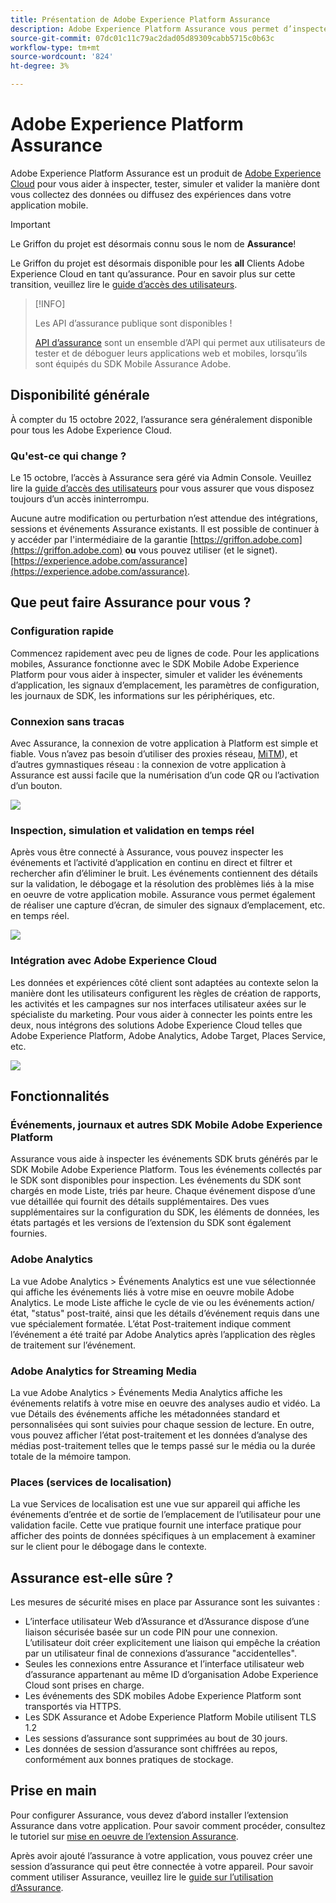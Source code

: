 ```yaml
---
title: Présentation de Adobe Experience Platform Assurance
description: Adobe Experience Platform Assurance vous permet d’inspecter, de tester, de simuler et de valider la manière dont vous collectez des données ou diffusez des expériences dans vos applications mobiles.
source-git-commit: 07dc01c11c79ac2dad05d89309cabb5715c0b63c
workflow-type: tm+mt
source-wordcount: '824'
ht-degree: 3%

---
```



# Adobe Experience Platform Assurance

Adobe Experience Platform Assurance est un produit de [Adobe Experience Cloud](https://www.adobe.com/fr/experience-cloud.html) pour vous aider à inspecter, tester, simuler et valider la manière dont vous collectez des données ou diffusez des expériences dans votre application mobile.

>[!IMPORTANT]
>
> Le Griffon du projet est désormais connu sous le nom de **Assurance**!
>
> Le Griffon du projet est désormais disponible pour les **all** Clients Adobe Experience Cloud en tant qu’assurance. Pour en savoir plus sur cette transition, veuillez lire le [guide d’accès des utilisateurs](./user-access.md).

>[!INFO]
>
>Les API d’assurance publique sont disponibles !
>
>[API d’assurance](https://developer.adobe.com/adobe-assurance-public-apis/) sont un ensemble d’API qui permet aux utilisateurs de tester et de déboguer leurs applications web et mobiles, lorsqu’ils sont équipés du SDK Mobile Assurance Adobe.

## Disponibilité générale

À compter du 15 octobre 2022, l’assurance sera généralement disponible pour tous les Adobe Experience Cloud.

### Qu&#39;est-ce qui change ?

Le 15 octobre, l’accès à Assurance sera géré via Admin Console. Veuillez lire la [guide d’accès des utilisateurs](./user-access.md) pour vous assurer que vous disposez toujours d’un accès ininterrompu.

Aucune autre modification ou perturbation n’est attendue des intégrations, sessions et événements Assurance existants. Il est possible de continuer à y accéder par l&#39;intermédiaire de la garantie [https://griffon.adobe.com](https://griffon.adobe.com) **ou** vous pouvez utiliser (et le signet). [https://experience.adobe.com/assurance](https://experience.adobe.com/assurance).

## Que peut faire Assurance pour vous ?

### Configuration rapide

Commencez rapidement avec peu de lignes de code. Pour les applications mobiles, Assurance fonctionne avec le SDK Mobile Adobe Experience Platform pour vous aider à inspecter, simuler et valider les événements d’application, les signaux d’emplacement, les paramètres de configuration, les journaux de SDK, les informations sur les périphériques, etc.

### Connexion sans tracas

Avec Assurance, la connexion de votre application à Platform est simple et fiable. Vous n’avez pas besoin d’utiliser des proxies réseau, [MiTM](https://en.wikipedia.org/wiki/Man-in-the-middle_attack)), et d’autres gymnastiques réseau : la connexion de votre application à Assurance est aussi facile que la numérisation d’un code QR ou l’activation d’un bouton.

![](./images/index/no-hassle-connection.png)

### Inspection, simulation et validation en temps réel

Après vous être connecté à Assurance, vous pouvez inspecter les événements et l’activité d’application en continu en direct et filtrer et rechercher afin d’éliminer le bruit. Les événements contiennent des détails sur la validation, le débogage et la résolution des problèmes liés à la mise en oeuvre de votre application mobile. Assurance vous permet également de réaliser une capture d’écran, de simuler des signaux d’emplacement, etc. en temps réel.

![](./images/index/real-time-insepction.png)

### Intégration avec Adobe Experience Cloud

Les données et expériences côté client sont adaptées au contexte selon la manière dont les utilisateurs configurent les règles de création de rapports, les activités et les campagnes sur nos interfaces utilisateur axées sur le spécialiste du marketing. Pour vous aider à connecter les points entre les deux, nous intégrons des solutions Adobe Experience Cloud telles que Adobe Experience Platform, Adobe Analytics, Adobe Target, Places Service, etc.

![](./images/index/integration.png)

## Fonctionnalités

### Événements, journaux et autres SDK Mobile Adobe Experience Platform

Assurance vous aide à inspecter les événements SDK bruts générés par le SDK Mobile Adobe Experience Platform. Tous les événements collectés par le SDK sont disponibles pour inspection. Les événements du SDK sont chargés en mode Liste, triés par heure. Chaque événement dispose d’une vue détaillée qui fournit des détails supplémentaires. Des vues supplémentaires sur la configuration du SDK, les éléments de données, les états partagés et les versions de l’extension du SDK sont également fournies.

### Adobe Analytics

La vue Adobe Analytics > Événements Analytics est une vue sélectionnée qui affiche les événements liés à votre mise en oeuvre mobile Adobe Analytics. Le mode Liste affiche le cycle de vie ou les événements action/état, &quot;status&quot; post-traité, ainsi que les détails d’événement requis dans une vue spécialement formatée. L’état Post-traitement indique comment l’événement a été traité par Adobe Analytics après l’application des règles de traitement sur l’événement.

### Adobe Analytics for Streaming Media

La vue Adobe Analytics > Événements Media Analytics affiche les événements relatifs à votre mise en oeuvre des analyses audio et vidéo. La vue Détails des événements affiche les métadonnées standard et personnalisées qui sont suivies pour chaque session de lecture. En outre, vous pouvez afficher l’état post-traitement et les données d’analyse des médias post-traitement telles que le temps passé sur le média ou la durée totale de la mémoire tampon.

### Places (services de localisation)

La vue Services de localisation est une vue sur appareil qui affiche les événements d’entrée et de sortie de l’emplacement de l’utilisateur pour une validation facile. Cette vue pratique fournit une interface pratique pour afficher des points de données spécifiques à un emplacement à examiner sur le client pour le débogage dans le contexte.

## Assurance est-elle sûre ?

Les mesures de sécurité mises en place par Assurance sont les suivantes :

* L’interface utilisateur Web d’Assurance et d’Assurance dispose d’une liaison sécurisée basée sur un code PIN pour une connexion. L’utilisateur doit créer explicitement une liaison qui empêche la création par un utilisateur final de connexions d’assurance &quot;accidentelles&quot;.
* Seules les connexions entre Assurance et l’interface utilisateur web d’assurance appartenant au même ID d’organisation Adobe Experience Cloud sont prises en charge.
* Les événements des SDK mobiles Adobe Experience Platform sont transportés via HTTPS.
* Les SDK Assurance et Adobe Experience Platform Mobile utilisent TLS 1.2
* Les sessions d’assurance sont supprimées au bout de 30 jours.
* Les données de session d’assurance sont chiffrées au repos, conformément aux bonnes pratiques de stockage.

## Prise en main

Pour configurer Assurance, vous devez d’abord installer l’extension Assurance dans votre application. Pour savoir comment procéder, consultez le tutoriel sur [mise en oeuvre de l’extension Assurance](https://developer.adobe.com/client-sdks/documentation/platform-assurance-sdk/#add-the-aep-assurance-extension-to-your-app).

Après avoir ajouté l’assurance à votre application, vous pouvez créer une session d’assurance qui peut être connectée à votre appareil. Pour savoir comment utiliser Assurance, veuillez lire le [guide sur l’utilisation d’Assurance](./tutorials/using-assurance.md).
